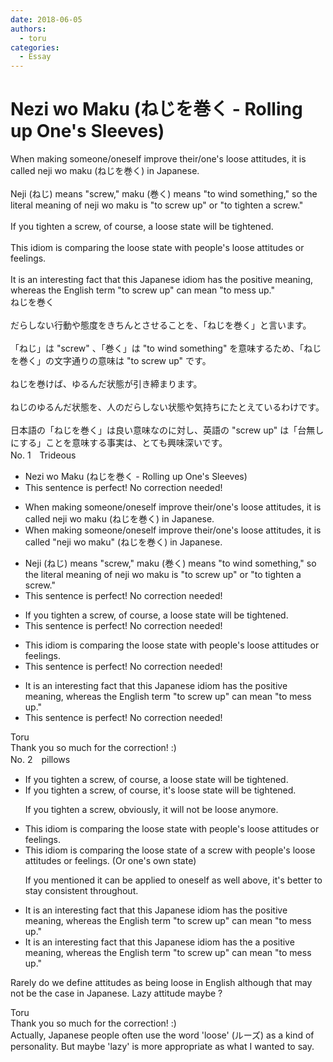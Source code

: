 ```yaml
---
date: 2018-06-05
authors:
  - toru
categories:
  - Essay
---
```


<h1 id="subject_show">Nezi wo Maku (ねじを巻く - Rolling up One's Sleeves)</h1>
<div class="date" hidden>Jun 5, 2018 21:00</div>
<div id="post"><div id="body_show_ori">
When making someone/oneself improve their/one's loose attitudes, it is called neji wo maku (ねじを巻く) in Japanese.<br/><br/>Neji (ねじ) means "screw," maku (巻く) means "to wind something," so the literal meaning of neji wo maku is "to screw up" or "to tighten a screw."<br/><br/>If you tighten a screw, of course, a loose state will be tightened.<br/><br/>This idiom is comparing the loose state with people's loose attitudes or feelings.<br/><br/>It is an interesting fact that this Japanese idiom has the positive meaning, whereas the English term "to screw up" can mean "to mess up."
</div></div>

<!-- more -->

<div id="post_ja"><div id="body_show_mo">
ねじを巻く<br/><br/>だらしない行動や態度をきちんとさせることを、「ねじを巻く」と言います。<br/><br/>「ねじ」は "screw" 、「巻く」は "to wind something" を意味するため、「ねじを巻く」の文字通りの意味は "to screw up" です。<br/><br/>ねじを巻けば、ゆるんだ状態が引き締まります。<br/><br/>ねじのゆるんだ状態を、人のだらしない状態や気持ちにたとえているわけです。<br/><br/>日本語の「ねじを巻く」は良い意味なのに対し、英語の "screw up" は「台無しにする」ことを意味する事実は、とても興味深いです。
</div></div>
<div id="block"><div class="first_name"> No. 1　<span class="just_name">Trideous</span></div><div id="block2">
<ul class="correction_field">
<li class="incorrect">Nezi wo Maku (ねじを巻く - Rolling up One's Sleeves)</li>
<li class="corrected perfect">This sentence is perfect! No correction needed!</li>
</ul>
<ul class="correction_field">
<li class="incorrect">When making someone/oneself improve their/one's loose attitudes, it is called neji wo maku (ねじを巻く) in Japanese.</li>
<li class="corrected correct">
When making someone/oneself improve their/one's loose attitudes, it is called <span class="f_blue">"</span>neji wo maku<span class="f_blue">"</span> (ねじを巻く) in Japanese.
</li>
</ul>
<ul class="correction_field">
<li class="incorrect">Neji (ねじ) means "screw," maku (巻く) means "to wind something," so the literal meaning of neji wo maku is "to screw up" or "to tighten a screw."</li>
<li class="corrected perfect">This sentence is perfect! No correction needed!</li>
</ul>
<ul class="correction_field">
<li class="incorrect">If you tighten a screw, of course, a loose state will be tightened.</li>
<li class="corrected perfect">This sentence is perfect! No correction needed!</li>
</ul>
<ul class="correction_field">
<li class="incorrect">This idiom is comparing the loose state with people's loose attitudes or feelings.</li>
<li class="corrected perfect">This sentence is perfect! No correction needed!</li>
</ul>
<ul class="correction_field">
<li class="incorrect">It is an interesting fact that this Japanese idiom has the positive meaning, whereas the English term "to screw up" can mean "to mess up."</li>
<li class="corrected perfect">This sentence is perfect! No correction needed!</li>
</ul>
</div><div class="name"><span class="just_name">Toru</span><br>
Thank you so much for the correction! :)
</div>
</div>
<div id="block"><div class="first_name"> No. 2　<span class="just_name">pillows</span></div><div id="block2">
<ul class="correction_field">
<li class="incorrect">If you tighten a screw, of course, a loose state will be tightened.</li>
<li class="corrected correct">
If you tighten a screw, <span class="sline">of course, </span><span class="f_blue">it's</span> loose state will be tightened.
<p class="correction_comment">If you tighten a screw, obviously, it will not be loose anymore.</p>
</li>
</ul>
<ul class="correction_field">
<li class="incorrect">This idiom is comparing the loose state with people's loose attitudes or feelings.</li>
<li class="corrected correct">
This idiom is comparing the loose state <span class="f_red">of a screw</span> with people's loose attitudes or feelings. <span class="f_blue">(Or one's own state)</span>
<p class="correction_comment">If you mentioned it can be applied to oneself as well above, it's better to stay consistent throughout.</p>
</li>
</ul>
<ul class="correction_field">
<li class="incorrect">It is an interesting fact that this Japanese idiom has the positive meaning, whereas the English term "to screw up" can mean "to mess up."</li>
<li class="corrected correct">
It is an interesting fact that this Japanese idiom has <span class="sline">the</span> <span class="f_blue">a </span>positive meaning, whereas the English term "to screw up" can mean "to mess up."
</li>
</ul>
<p class="comment_small">
 Rarely do we define attitudes as being loose in English although that may not be the case in Japanese.  Lazy attitude maybe ?
 <br/>
</p>

</div><div class="name"><span class="just_name">Toru</span><br>
Thank you so much for the correction! :)<br/>Actually, Japanese people often use the word 'loose' (ルーズ) as a kind of personality. But maybe 'lazy' is more appropriate as what I wanted to say.
</div>
</div>
